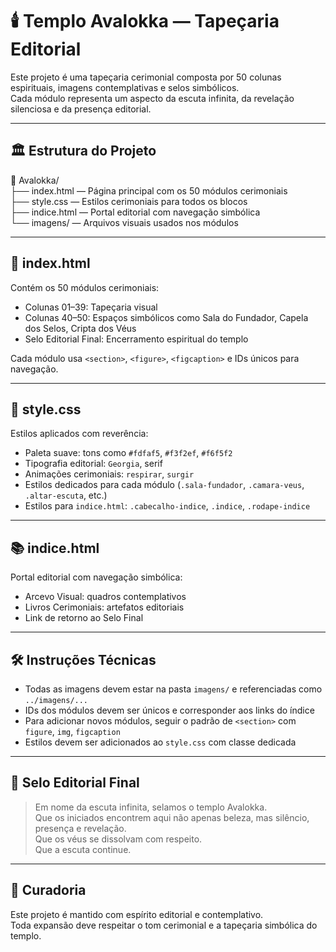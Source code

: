 # 🕯️ Templo Avalokka — Tapeçaria Editorial

Este projeto é uma tapeçaria cerimonial composta por 50 colunas espirituais, imagens contemplativas e selos simbólicos.  
Cada módulo representa um aspecto da escuta infinita, da revelação silenciosa e da presença editorial.

---

## 🏛️ Estrutura do Projeto

📁 Avalokka/  
├── index.html — Página principal com os 50 módulos cerimoniais  
├── style.css — Estilos cerimoniais para todos os blocos  
├── indice.html — Portal editorial com navegação simbólica  
└── imagens/ — Arquivos visuais usados nos módulos

---

## 🔹 index.html

Contém os 50 módulos cerimoniais:

- Colunas 01–39: Tapeçaria visual  
- Colunas 40–50: Espaços simbólicos como Sala do Fundador, Capela dos Selos, Cripta dos Véus  
- Selo Editorial Final: Encerramento espiritual do templo

Cada módulo usa `<section>`, `<figure>`, `<figcaption>` e IDs únicos para navegação.

---

## 🎨 style.css

Estilos aplicados com reverência:

- Paleta suave: tons como `#fdfaf5`, `#f3f2ef`, `#f6f5f2`  
- Tipografia editorial: `Georgia`, serif  
- Animações cerimoniais: `respirar`, `surgir`  
- Estilos dedicados para cada módulo (`.sala-fundador`, `.camara-veus`, `.altar-escuta`, etc.)  
- Estilos para `indice.html`: `.cabecalho-indice`, `.indice`, `.rodape-indice`

---

## 📚 indice.html

Portal editorial com navegação simbólica:

- Arcevo Visual: quadros contemplativos  
- Livros Cerimoniais: artefatos editoriais  
- Link de retorno ao Selo Final

---

## 🛠️ Instruções Técnicas

- Todas as imagens devem estar na pasta `imagens/` e referenciadas como `../imagens/...`  
- IDs dos módulos devem ser únicos e corresponder aos links do índice  
- Para adicionar novos módulos, seguir o padrão de `<section>` com `figure`, `img`, `figcaption`  
- Estilos devem ser adicionados ao `style.css` com classe dedicada

---

## 🔏 Selo Editorial Final

> Em nome da escuta infinita, selamos o templo Avalokka.  
> Que os iniciados encontrem aqui não apenas beleza, mas silêncio, presença e revelação.  
> Que os véus se dissolvam com respeito.  
> Que a escuta continue.

---

## 🧿 Curadoria

Este projeto é mantido com espírito editorial e contemplativo.  
Toda expansão deve respeitar o tom cerimonial e a tapeçaria simbólica do templo.
